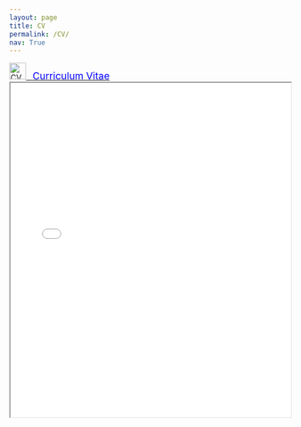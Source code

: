 ```yaml
---
layout: page
title: CV
permalink: /CV/
nav: True
---
```


<a href="{{ 'CV.pdf' | prepend: '/assets/pdf/' | relative_url }}">
    <img src="{{ 'pdf.svg' | prepend: '/assets/' | relative_url }}" alt="CV" title="Dowload CV" height="30px"> &nbsp;
    <span style="color:blue; font-size:1.25em"> Curriculum Vitae </span>
</a>

<iframe src="{{ 'CV.pdf' | prepend: '/assets/pdf/' | relative_url }}"
 width="100%" height="600px"></iframe>